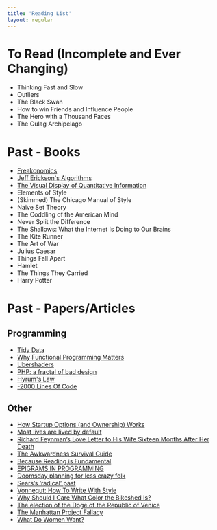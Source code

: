 ```yaml
---
title: 'Reading List'
layout: regular
---
```


# To Read (Incomplete and Ever Changing)

* Thinking Fast and Slow
* Outliers
* The Black Swan
* How to win Friends and Influence People
* The Hero with a Thousand Faces
* The Gulag Archipelago

# Past - Books

* [Freakonomics](https://www.amazon.com/Freakonomics-Economist-Explores-Hidden-Everything/dp/0060731338/)
* [Jeff Erickson's Algorithms](http://jeffe.cs.illinois.edu/teaching/algorithms/#book)
* [The Visual Display of Quantitative Information](https://www.amazon.com/Visual-Display-Quantitative-Information/dp/0961392142/)
* Elements of Style
* (Skimmed) The Chicago Manual of Style
* Naive Set Theory
* The Coddling of the American Mind
* Never Split the Difference
* The Shallows: What the Internet Is Doing to Our Brains
* The Kite Runner
* The Art of War
* Julius Caesar
* Things Fall Apart
* Hamlet
* The Things They Carried
* Harry Potter

# Past - Papers/Articles

## Programming

* [Tidy Data](https://vita.had.co.nz/papers/tidy-data.pdf)
* [Why Functional Programming Matters](https://www.cs.kent.ac.uk/people/staff/dat/miranda/whyfp90.pdf)
* [Ubershaders](https://dolphin-emu.org/blog/2017/07/30/ubershaders/)
* [PHP: a fractal of bad design](https://eev.ee/blog/2012/04/09/php-a-fractal-of-bad-design/)
* [Hyrum's Law](http://www.hyrumslaw.com/)
* [-2000 Lines Of Code](http://www.folklore.org/StoryView.py?story=Negative_2000_Lines_Of_Code.txt)

## Other

* [How Startup Options (and Ownership) Works](https://a16z.com/2016/08/24/options-ownership/)
* [Most lives are lived by default](https://www.raptitude.com/2012/07/most-lives-are-lived-by-default/)
* [Richard Feynman’s Love Letter to His Wife Sixteen Months After Her Death](https://www.fs.blog/2013/08/richard-feynmans-love-letter-to-his-wife-sixteen-months-after-her-death/)
* [The Awkwardness Survival Guide](https://www.somethingawful.com/news/awkwardness-survival-guide/)
* [Because Reading is Fundamental](https://blog.codinghorror.com/because-reading-is-fundamental-2/)
* [EPIGRAMS IN PROGRAMMING](http://www.cs.yale.edu/homes/perlis-alan/quotes.html)
* [Doomsday planning for less crazy folk](http://lcamtuf.coredump.cx/prep/)
* [Sears’s ‘radical’ past](https://www.washingtonpost.com/news/morning-mix/wp/2018/10/16/searss-radical-past-how-mail-order-catalogues-subverted-the-racial-hierarchy-of-jim-crow/?noredirect=on&utm_term=.0f0b23405353)
* [Vonnegut: How To Write With Style](http://www.novelr.com/2008/08/16/vonnegut-how-to-write-with-style)
* [Why Should I Care What Color the Bikeshed Is?](http://bikeshed.org/)
* [The election of the Doge of the Republic of Venice](https://www.venetoinside.com/hidden-treasures/post/the-election-of-the-doge-of-the-republic-of-venice/)
* [The Manhattan Project Fallacy](http://aelkus.github.io/essays/ai_manhattan_project.html)
* [What Do Women Want?](https://www.sensualism.com/sex/women.html)
